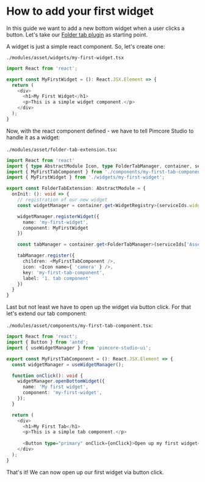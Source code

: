 # How to add your first widget

In this guide we want to add a new bottom widget when a user clicks a button. Let's take our [Folder tab plugin](./01_Register_a_tab_for_a_folder_asset.md.md) as starting point. 

A widget is just a simple react component. So, let's create one:

`./modules/asset/widgets/my-first-widget.tsx`
``` typescript
import React from 'react';

export const MyFirstWidget = (): React.JSX.Element => {
  return (
    <div>
      <h1>My First Widget</h1>
      <p>This is a simple widget component.</p>
    </div>
  );
}
```

Now, with the react component defined - we have to tell Pimcore Studio to handle it as a widget:

`./modules/asset/folder-tab-extension.tsx`:
``` typescript
import React from 'react'
import { type AbstractModule Icon, type FolderTabManager, container, serviceIds, WidgetRegistry } from 'pimcore-studio-ui'
import { MyFirstTabComponent } from './components/my-first-tab-component';
import { MyFirstWidget } from './widgets/my-first-widget';

export const FolderTabExtension: AbstractModule = {
  onInit: (): void => {
    // registration of our new widget
    const widgetManager = container.get<WidgetRegistry>(serviceIds.widgetManager)

    widgetManager.registerWidget({
      name: 'my-first-widget',
      component: MyFirstWidget
    })

    const tabManager = container.get<FolderTabManager>(serviceIds['Asset/Editor/FolderTabManager'])

    tabManager.register({
      children: <MyFirstTabComponent />,
      icon: <Icon name={ 'camera' } />,
      key: 'my-first-tab-component',
      label: '1. tab component'
    })
  }
}
```

Last but not least we have to open up the widget via button click. For that let's extend our tab component:

`./modules/asset/components/my-first-tab-component.tsx`:
``` typescript
import React from 'react';
import { Button } from 'antd';
import { useWidgetManager } from 'pimcore-studio-ui';

export const MyFirstTabComponent = (): React.JSX.Element => {
  const widgetManager = useWidgetManager();

  function onClick(): void {
    widgetManager.openBottomWidget({
      name: 'My first widget',
      component: 'my-first-widget',
    });
  }

  return (
    <div>
      <h1>My First Tab</h1>
      <p>This is a simple tab component.</p>
      
      <Button type="primary" onClick={onClick}>Open up my first widget</Button>
    </div>
  );
}
```

That's it! We can now open up our first widget via button click.
